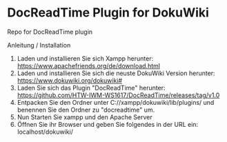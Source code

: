 # DocReadTime Plugin for DokuWiki
Repo for DocReadTime plugin

Anleitung / Installation

1. Laden und installieren Sie sich Xampp herunter: https://www.apachefriends.org/de/download.html
2. Laden und installieren Sie sich die neuste DokuWiki Version herunter: https://www.dokuwiki.org/dokuwiki#
3. Laden Sie sich das Plugin "DocReadTime" herunter: https://github.com/HTW-IWM-WS1617/DocReadTime/releases/tag/v1.0
4. Entpacken Sie den Ordner unter C://xampp/dokuwiki/lib/plugins/ und benennen Sie den Ordner zu "docreadtime" um.
5. Nun Starten Sie xampp und den Apache Server
6. Öffnen Sie ihr Browser und geben Sie folgendes in der URL ein: localhost/dokuwiki/
